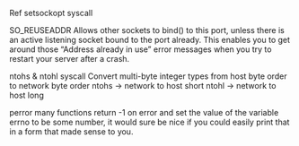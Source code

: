 Ref
setsockopt syscall

SO_REUSEADDR
Allows other sockets to bind() to this port, unless there is an active listening socket bound to the port already.
This enables you to get around those “Address already in use” error messages when you try to restart your server
after a crash.

ntohs & ntohl syscall
Convert multi-byte integer types from host byte order to network byte order
ntohs -> network to host short
ntohl -> network to host long

perror
many functions return -1 on error and set the value of the variable errno to be some number,
it would sure be nice if you could easily print that in a form that made sense to you.